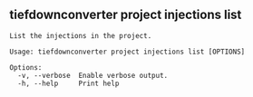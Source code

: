## tiefdownconverter project injections list

```
List the injections in the project.

Usage: tiefdownconverter project injections list [OPTIONS]

Options:
  -v, --verbose  Enable verbose output.
  -h, --help     Print help
```


